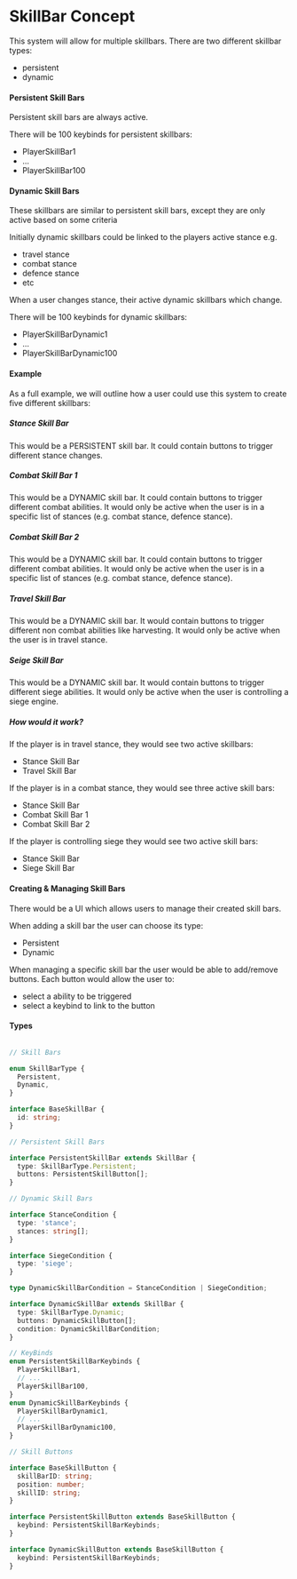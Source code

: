 SkillBar Concept
================

This system will allow for multiple skillbars. There are two different skillbar types:

- persistent
- dynamic

#### Persistent Skill Bars

Persistent skill bars are always active.

There will be 100 keybinds for persistent skillbars:
- PlayerSkillBar1
- ...
- PlayerSkillBar100

#### Dynamic Skill Bars

These skillbars are similar to persistent skill bars, except they are only active based on some criteria

Initially dynamic skillbars could be linked to the players active stance e.g.

- travel stance
- combat stance
- defence stance
- etc

When a user changes stance, their active dynamic skillbars which change.

There will be 100 keybinds for dynamic skillbars:
- PlayerSkillBarDynamic1
- ...
- PlayerSkillBarDynamic100

#### Example

As a full example, we will outline how a user could use this system to create five different skillbars:

##### Stance Skill Bar
This would be a PERSISTENT skill bar.
It could contain buttons to trigger different stance changes.

##### Combat Skill Bar 1
This would be a DYNAMIC skill bar.
It could contain buttons to trigger different combat abilities.
It would only be active when the user is in a specific list of stances (e.g. combat stance, defence stance).

##### Combat Skill Bar 2
This would be a DYNAMIC skill bar.
It could contain buttons to trigger different combat abilities.
It would only be active when the user is in a specific list of stances (e.g. combat stance, defence stance).

##### Travel Skill Bar
This would be a DYNAMIC skill bar.
It would contain buttons to trigger different non combat abilities like harvesting.
It would only be active when the user is in travel stance.

##### Seige Skill Bar
This would be a DYNAMIC skill bar.
It would contain buttons to trigger different siege abilities.
It would only be active when the user is controlling a siege engine.

##### How would it work?

If the player is in travel stance, they would see two active skillbars:
- Stance Skill Bar
- Travel Skill Bar

If the player is in a combat stance, they would see three active skill bars:
- Stance Skill Bar
- Combat Skill Bar 1
- Combat Skill Bar 2

If the player is controlling siege they would see two active skill bars:
- Stance Skill Bar
- Siege Skill Bar


#### Creating & Managing Skill Bars

There would be a UI which allows users to manage their created skill bars.

When adding a skill bar the user can choose its type:
- Persistent
- Dynamic

When managing a specific skill bar the user would be able to add/remove buttons. Each button would allow the user to:
- select a ability to be triggered
- select a keybind to link to the button


#### Types

```ts

// Skill Bars

enum SkillBarType {
  Persistent,
  Dynamic,
}

interface BaseSkillBar {
  id: string;
}

// Persistent Skill Bars

interface PersistentSkillBar extends SkillBar {
  type: SkillBarType.Persistent;
  buttons: PersistentSkillButton[];
}

// Dynamic Skill Bars

interface StanceCondition {
  type: 'stance';
  stances: string[];
}

interface SiegeCondition {
  type: 'siege';
}

type DynamicSkillBarCondition = StanceCondition | SiegeCondition;

interface DynamicSkillBar extends SkillBar {
  type: SkillBarType.Dynamic;
  buttons: DynamicSkillButton[];
  condition: DynamicSkillBarCondition;
}

// KeyBinds
enum PersistentSkillBarKeybinds {
  PlayerSkillBar1,
  // ...
  PlayerSkillBar100,
}
enum DynamicSkillBarKeybinds {
  PlayerSkillBarDynamic1,
  // ...
  PlayerSkillBarDynamic100,
}

// Skill Buttons

interface BaseSkillButton {
  skillBarID: string;
  position: number;
  skillID: string;
}

interface PersistentSkillButton extends BaseSkillButton {
  keybind: PersistentSkillBarKeybinds;
}

interface DynamicSkillButton extends BaseSkillButton {
  keybind: PersistentSkillBarKeybinds;
}
```
